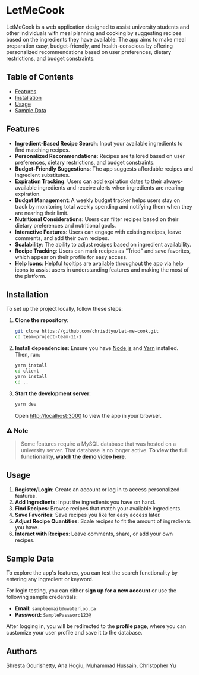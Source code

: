 # LetMeCook

LetMeCook is a web application designed to assist university students and other individuals with meal planning and cooking by suggesting recipes based on the ingredients they have available. The app aims to make meal preparation easy, budget-friendly, and health-conscious by offering personalized recommendations based on user preferences, dietary restrictions, and budget constraints.

## Table of Contents

- [Features](#features)
- [Installation](#installation)
- [Usage](#usage)
- [Sample Data](#sample-data)

## Features

- **Ingredient-Based Recipe Search**: Input your available ingredients to find matching recipes.
- **Personalized Recommendations**: Recipes are tailored based on user preferences, dietary restrictions, and budget constraints.
- **Budget-Friendly Suggestions**: The app suggests affordable recipes and ingredient substitutes.
- **Expiration Tracking**: Users can add expiration dates to their always-available ingredients and receive alerts when ingredients are nearing expiration.
- **Budget Management**: A weekly budget tracker helps users stay on track by monitoring total weekly spending and notifying them when they are nearing their limit.
- **Nutritional Considerations**: Users can filter recipes based on their dietary preferences and nutritional goals.
- **Interactive Features**: Users can engage with existing recipes, leave comments, and add their own recipes.
- **Scalability**: The ability to adjust recipes based on ingredient availability.
- **Recipe Tracking**: Users can mark recipes as "Tried" and save favorites, which appear on their profile for easy access.
- **Help Icons**: Helpful tooltips are available throughout the app via help icons to assist users in understanding features and making the most of the platform.

## Installation

To set up the project locally, follow these steps:

1. **Clone the repository**:
   ```bash
   git clone https://github.com/chrisdtyu/Let-me-cook.git
   cd team-project-team-11-1
   ```

2. **Install dependencies**:
   Ensure you have [Node.js](https://nodejs.org/) and [Yarn](https://yarnpkg.com/) installed. Then, run:
   ```bash
   yarn install
   cd client
   yarn install
   cd ..
   ```

3. **Start the development server**:
   ```bash
   yarn dev
   ```
   Open [http://localhost:3000](http://localhost:3000) to view the app in your browser.

### ⚠️ Note

>  Some features require a MySQL database that was hosted on a university server. That database is no longer active.
> **To view the full functionality, [watch the demo video here](https://www.youtube.com/watch?v=DkWWEJSygE4).**



## Usage

1. **Register/Login**: Create an account or log in to access personalized features.
2. **Add Ingredients**: Input the ingredients you have on hand.
3. **Find Recipes**: Browse recipes that match your available ingredients.
4. **Save Favorites**: Save recipes you like for easy access later.
5. **Adjust Recipe Quantities**: Scale recipes to fit the amount of ingredients you have.
6. **Interact with Recipes**: Leave comments, share, or add your own recipes.

## Sample Data

To explore the app's features, you can test the search functionality by entering any ingredient or keyword. 

For login testing, you can either **sign up for a new account** or use the following sample credentials:

- **Email:** `sampleemail@uwaterloo.ca`  
- **Password:** `SamplePassword123@`  

After logging in, you will be redirected to the **profile page**, where you can customize your user profile and save it to the database.

## Authors
Shresta Gourishetty, Ana Hogiu, Muhammad Hussain, Christopher Yu
